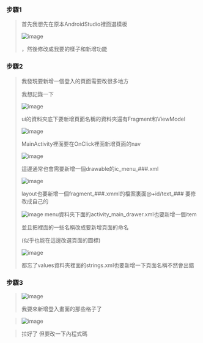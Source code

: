 ###  步驟1
>首先我想先在原本AndroidStudio裡面選模板
>
>![image](https://github.com/jing920119/ChefClothesAPP/assets/144665311/845c494d-70a9-4488-a9eb-011b9141b2df)
>
>，然後修改成我要的樣子和新增功能

###  步驟2
>我發現要新增一個登入的頁面需要改很多地方
>
>
>我想記錄一下
>
>![image](https://github.com/jing920119/ChefClothesAPP/assets/144665311/5e74a538-be35-4047-b4eb-62c14fa0dc70)
>
>ui的資料夾底下要新增頁面名稱的資料夾還有Fragment和ViewModel
>
>![image](https://github.com/jing920119/ChefClothesAPP/assets/144665311/5ff00077-236c-4dbf-8213-b74e0eeea88a)
>
>MainActivity裡面要在OnClick裡面新增頁面的nav
>
>![image](https://github.com/jing920119/ChefClothesAPP/assets/144665311/8404ee1a-2fce-42a7-92c7-d6ab77778c57)
>
>這邊通常也會需要新增一個drawable的ic_menu_###.xml
>
>![image](https://github.com/jing920119/ChefClothesAPP/assets/144665311/6c6421b0-f5f0-4b39-9423-a1d1d248f852)
>
>layout也要新增一個fragment_###.xmml的檔案裏面@+id/text_### 要修改成自己的
>
>![image](https://github.com/jing920119/ChefClothesAPP/assets/144665311/30e94036-5c6b-40ef-9edd-e31d2d40900a)
>menu資料夾下面的activity_main_drawer.xml也要新增一個item
>
>並且把裡面的一些名稱改成要新增頁面的命名
>
>(似乎也能在這邊改選頁面的圖標)
>
>![image](https://github.com/jing920119/ChefClothesAPP/assets/144665311/88ceec2f-2221-40ea-a5fd-729758a3d734)
>
>都忘了values資料夾裡面的strings.xml也要新增一下頁面名稱不然會出錯


###  步驟3
>![image](https://github.com/jing920119/ChefClothesAPP/assets/144665311/1b6d2e0b-34a9-4138-b10f-9e8de09595a7)
>
>我要來新增登入畫面的那些格子了

>![image](https://github.com/jing920119/ChefClothesAPP/assets/144665311/42bfd961-fc8d-4ce9-8e71-ab4cb1662ad3)

>拉好了 但要改一下內程式碼



